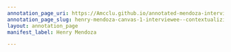 ```yaml
---
annotation_page_uri: https://Amcclu.github.io/annotated-mendoza-interview/annotations/henry-mendoza-canvas-1-interviewee--contextualizing--gesturing--hesitation--body-language--sighs--looks-off--clicks-tongue--.json
annotation_page_slug: henry-mendoza-canvas-1-interviewee--contextualizing--gesturing--hesitation--body-language--sighs--looks-off--clicks-tongue--
layout: annotation_page
manifest_label: Henry Mendoza

---
```

